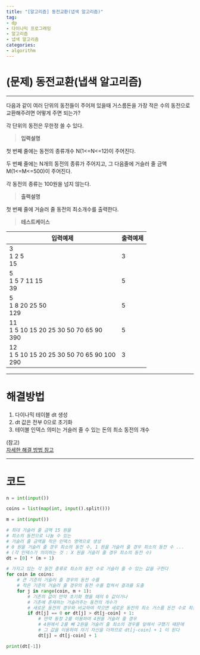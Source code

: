 ```yaml
---
title: "[알고리즘] 동전교환(냅색 알고리즘)"
tag:
- dp
- 다이나믹 프로그래밍
- 알고리즘
- 냅색 알고리즘
categories:
- algorithm
---
```


# (문제) 동전교환(냅색 알고리즘)
---

다음과 같이 여러 단위의 동전들이 주어져 있을때 거스름돈을 가장 적은 수의 동전으로 교환해주려면 어떻게 주면 되는가?

각 단위의 동전은 무한정 쓸 수 있다.


> **입력설명**

첫 번째 줄에는 동전의 종류개수 N(1<=N<=12)이 주어진다.

두 번째 줄에는 N개의 동전의 종류가 주어지고, 그 다음줄에 거슬러 줄 금액 M(1<=M<=500)이 주어진다.

각 동전의 종류는 100원을 넘지 않는다.


> **출력설명**

첫 번째 줄에 거슬러 줄 동전의 최소개수를 출력한다.


> **테스트케이스**
 

| 입력예제 | 출력예제 |
| -------- | -------- | 
| 3<br>1 2 5<br>15 | 3 | 
| 5<br>1 5 7 11 15<br>39 | 5 | 
| 5<br>1 8 20 25 50<br>129 | 5 | 
| 11<br>1 5 10 15 20 25 30 50 70 65 90<br>390 | 5 | 
| 12<br>1 5 10 15 20 25 30 50 70 65 90 100<br>290 | 3 | 

---
# 해결방법

1. 다이나믹 테이블 dt 생성
2. dt 값은 전부 0으로 초기화
3. 테이블 인덱스 의미는 거슬러 줄 수 있는 돈의 최소 동전의 개수

(참고)<br>
[자세한 해결 방법 참고](https://cwadven.github.io/algorithm/bag/)

---
# 코드
```python
n = int(input())

coins = list(map(int, input().split()))

m = int(input())

# 최대 거슬러 줄 금액 15 원을
# 최소의 동전으로 나눌 수 있는
# 거슬러 줄 금액을 작은 인덱스 영역으로 생성
# 0 원을 거슬러 줄 경우 최소의 동전 수, 1 원을 거슬러 줄 경우 최소의 동전 수 ...
# (각 인덱스가 의미하는 것 : X 원을 거슬러 줄 경우 최소의 동전 수)
dt = [0] * (m + 1)

# 가지고 있는 각 동전 종류로 최소의 동전 수로 거슬러 줄 수 있는 값을 구한다
for coin in coins:
    # 큰 기준의 거슬러 줄 경우의 동전 수를
    # 작은 기준의 거슬러 줄 경우의 동전 수를 합쳐서 결과를 도출
    for j in range(coin, m + 1):
        # 기존의 값이 만약 초기화 했을 때의 0 값이거나
        # 기존에 존재하는 거슬러주는 동전의 개수가
        # 새로운 동전의 경우와 비교하여 작으면 새로운 동전의 최소 거스름 돈전 수로 최신화 한다.
        if dt[j] == 0 or dt[j] > dt[j-coin] + 1:
            # 만약 동정 2를 이용하여 4원을 거슬러 줄 경우
            # 4원에서 2를 빼 2원을 거슬러 줄 최소의 경우를 앞에서 구했기 때문에
            # 그 값을 이용하여 자기 자신을 더하므로 dt[j-coin] + 1 이 된다
            dt[j] = dt[j-coin] + 1

print(dt[-1])
```
